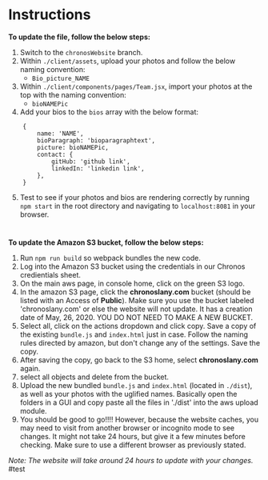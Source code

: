 # Instructions

**To update the file, follow the below steps:**

1. Switch to the `chronosWebsite` branch.
2. Within `./client/assets`, upload your photos and follow the below naming convention:
   - `Bio_picture_NAME`
3. Within `./client/components/pages/Team.jsx`, import your photos at the top with the naming convention:
   - `bioNAMEPic`
4. Add your bios to the `bios` array with the below format:

```
    {
        name: 'NAME',
        bioParagraph: 'bioparagraphtext',
        picture: bioNAMEPic,
        contact: {
            gitHub: 'github link',
            linkedIn: 'linkedin link',
        },
    }
```

5. Test to see if your photos and bios are rendering correctly by running `npm start` in the root directory and navigating to `localhost:8081` in your browser.

#

**To update the Amazon S3 bucket, follow the below steps:**

1. Run `npm run build` so webpack bundles the new code.
2. Log into the Amazon S3 bucket using the credentials in our Chronos credientials sheet.
3. On the main aws page, in console home, click on the green S3 logo. 
4. In the amazon S3 page, click the **chronoslany.com** bucket (should be listed with an Access of **Public**). Make sure you use the bucket labeled 'chronoslany.com' or else the website will not update. It has a creation date of May, 26, 2020. YOU DO NOT NEED TO MAKE A NEW BUCKET. 
5. Select all, click on the actions dropdown and click copy. Save a copy of the existing `bundle.js` and `index.html` just in case. Follow the naming rules directed by amazon, but don't change any of the settings. Save the copy. 
4. After saving the copy, go back to the S3 home, select **chronoslany.com** again.
5. select all objects and delete from the bucket.
5. Upload the new bundled `bundle.js` and `index.html` (located in `./dist`), as well as your photos with the uglified names. Basically open the folders in a GUI and copy paste all the files in './dist' into the aws upload module. 
6. You should be good to go!!!! However, because the website caches, you may need to visit from another browser or incognito mode to see changes. It might not take 24 hours, but give it a few minutes before checking. Make sure to use a different browser as previously stated.  

_Note: The website will take around 24 hours to update with your changes._
#test
<!-- test 2 -->
<!-- test 3 -->
<!-- final test -->